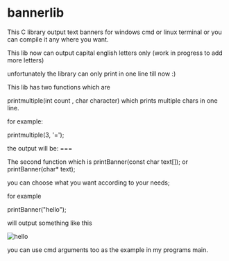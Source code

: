 # bannerlib

This C library output text banners for windows cmd or linux terminal or you can compile it any where you want.

This lib now can output capital english letters only (work in progress to add more letters)

unfortunately the library can only print in one line till now :)

This lib has two functions which are

printmultiple(int count , char character) which prints multiple chars in one line.

for example: 

printmultiple(3, '=');

the output will be: === 

The second function which is 
  printBanner(const char text[]);
  or
  printBanner(char* text);
  
 you can choose what you want according to your needs;
 
 for example 
 
 printBanner("hello");
 
 will output something like this
 
![hello](https://user-images.githubusercontent.com/70612293/183314065-04af78ea-87f8-40fb-a743-d564a5fd80cc.JPG)


you can use cmd arguments too as the example in my programs main.
  
  
